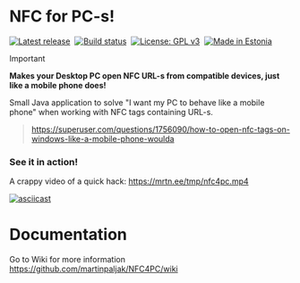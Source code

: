 # NFC for PC-s!

[![Latest release](https://img.shields.io/github/release/martinpaljak/nfc4pc.svg)](https://github.com/martinpaljak/nfc4pc/releases/latest)
&nbsp;[![Build status](https://github.com/martinpaljak/nfc4pc/actions/workflows/robot.yml/badge.svg?branch=main)](https://github.com/martinpaljak/nfc4pc/actions)
&nbsp;[![License: GPL v3](https://img.shields.io/badge/License-GPL%20v3-blue.svg)](https://www.gnu.org/licenses/gpl-3.0)
&nbsp;[![Made in Estonia](https://img.shields.io/badge/Made_in-Estonia-blue)](https://estonia.ee)


> [!IMPORTANT]
> **Makes your Desktop PC open NFC URL-s from compatible devices, just like a mobile phone does!**

Small Java application to solve "I want my PC to behave like a mobile phone" when working with NFC tags containing URL-s.

> https://superuser.com/questions/1756090/how-to-open-nfc-tags-on-windows-like-a-mobile-phone-woulda

### See it in action!
A crappy video of a quick hack: https://mrtn.ee/tmp/nfc4pc.mp4

[![asciicast](https://asciinema.org/a/IwwG0atKnyrCLYdPu2uJ11wg4.svg)](https://asciinema.org/a/IwwG0atKnyrCLYdPu2uJ11wg4)

# Documentation
Go to Wiki for more information https://github.com/martinpaljak/NFC4PC/wiki

